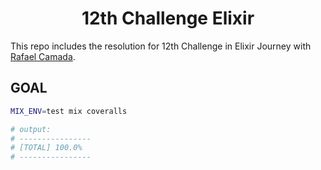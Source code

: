 <h1 align='center'>
12th Challenge Elixir
</h1>

This repo includes the resolution for 12th Challenge in Elixir Journey with [Rafael Camada][btn-tutor].

## GOAL

```bash
MIX_ENV=test mix coveralls

# output:
# ----------------
# [TOTAL] 100.0%
# ----------------
```

<!-- VARIABLES -->

[btn-tutor]: https://github.com/rafaelcamarda
